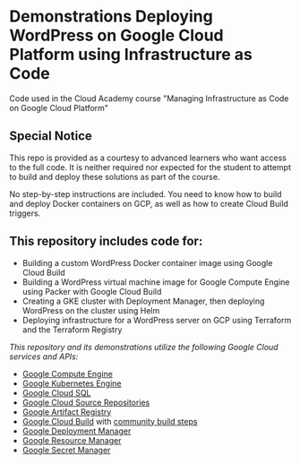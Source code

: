 # Demonstrations Deploying WordPress on Google Cloud Platform using Infrastructure as Code
Code used in the Cloud Academy course "Managing Infrastructure as Code on Google Cloud Platform"

## Special Notice
This repo is provided as a courtesy to advanced learners who want access to the full code.  It is neither required nor expected for the student to attempt to build and deploy these solutions as part of the course.

No step-by-step instructions are included.  You need to know how to build and deploy Docker containers on GCP, as well as how to create Cloud Build triggers.

## This repository includes code for:
* Building a custom WordPress Docker container image using Google Cloud Build
* Building a WordPress virtual machine image for Google Compute Engine using Packer with Google Cloud Build
* Creating a GKE cluster with Deployment Manager, then deploying WordPress on the cluster using Helm
* Deploying infrastructure for a WordPress server on GCP using Terraform and the Terraform Registry

*This repository and its demonstrations utilize the following Google Cloud services and APIs:*
* [Google Compute Engine](https://console.cloud.google.com/apis/library/compute.googleapis.com)
* [Google Kubernetes Engine](https://console.cloud.google.com/apis/library/container.googleapis.com)
* [Google Cloud SQL](https://console.cloud.google.com/apis/library/sql-component.googleapis.com)
* [Google Cloud Source Repositories](https://console.cloud.google.com/apis/library/sourcerepo.googleapis.com)
* [Google Artifact Registry](https://console.cloud.google.com/apis/library/artifactregistry.googleapis.com)
* [Google Cloud Build](https://console.cloud.google.com/apis/library/cloudbuild.googleapis.com) with [community build steps](https://github.com/GoogleCloudPlatform/cloud-builders-community)
* [Google Deployment Manager](https://console.cloud.google.com/apis/library/deploymentmanager.googleapis.com)
* [Google Resource Manager](https://console.cloud.google.com/apis/library/cloudresourcemanager.googleapis.com)
* [Google Secret Manager](https://console.cloud.google.com/apis/library/secretmanager.googleapis.com)
